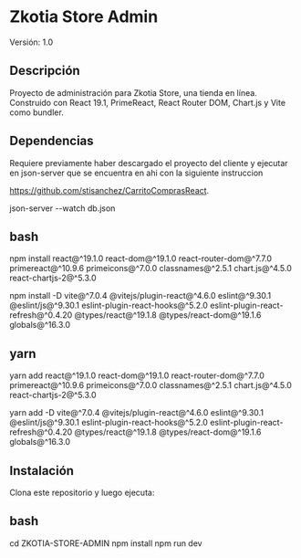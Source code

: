 # Zkotia Store Admin
Versión: 1.0

## Descripción
Proyecto de administración para Zkotia Store, una tienda en línea.  
Construido con React 19.1, PrimeReact, React Router DOM, Chart.js y Vite como bundler.

## Dependencias

Requiere previamente haber descargado el proyecto del cliente y ejecutar en json-server que se encuentra en ahi con la siguiente instruccion

https://github.com/stisanchez/CarritoComprasReact.

json-server --watch db.json

## bash
npm install react@^19.1.0 react-dom@^19.1.0 react-router-dom@^7.7.0 primereact@^10.9.6 primeicons@^7.0.0 classnames@^2.5.1 chart.js@^4.5.0 react-chartjs-2@^5.3.0

npm install -D vite@^7.0.4 @vitejs/plugin-react@^4.6.0 eslint@^9.30.1 @eslint/js@^9.30.1 eslint-plugin-react-hooks@^5.2.0 eslint-plugin-react-refresh@^0.4.20 @types/react@^19.1.8 @types/react-dom@^19.1.6 globals@^16.3.0

## yarn
yarn add react@^19.1.0 react-dom@^19.1.0 react-router-dom@^7.7.0 primereact@^10.9.6 primeicons@^7.0.0 classnames@^2.5.1 chart.js@^4.5.0 react-chartjs-2@^5.3.0


yarn add -D vite@^7.0.4 @vitejs/plugin-react@^4.6.0 eslint@^9.30.1 @eslint/js@^9.30.1 eslint-plugin-react-hooks@^5.2.0 eslint-plugin-react-refresh@^0.4.20 @types/react@^19.1.8 @types/react-dom@^19.1.6 globals@^16.3.0



## Instalación

Clona este repositorio y luego ejecuta:

## bash

cd ZKOTIA-STORE-ADMIN
npm install
npm run dev